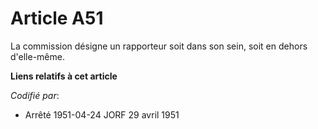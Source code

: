 # Article A51

La commission désigne un rapporteur soit dans son sein, soit en dehors d'elle-même.

**Liens relatifs à cet article**

_Codifié par_:

  - Arrêté 1951-04-24 JORF 29 avril 1951
